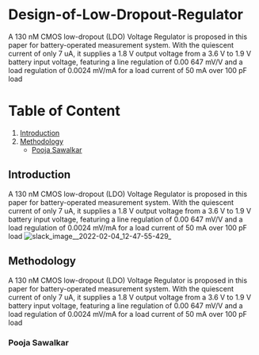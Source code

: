 # Design-of-Low-Dropout-Regulator
A 130 nM CMOS low-dropout (LDO) Voltage Regulator is proposed in this paper for battery-operated measurement system. With the quiescent current of only 7 uA, it supplies a 1.8 V output voltage from a 3.6 V to 1.9 V battery input voltage, featuring a line regulation of 0.00 647 mV/V  and a load regulation of 0.0024 mV/mA for a load current of 50 mA over 100 pF load

# Table of Content

1. [Introduction](#Introduction)
2. [Methodology](#Methodology) 
    - [Pooja Sawalkar](#Pooja-Sawalkar)




## Introduction 


A 130 nM CMOS low-dropout (LDO) Voltage Regulator is proposed in this paper for battery-operated measurement system. With the quiescent current of only 7 uA, it supplies a 1.8 V output voltage from a 3.6 V to 1.9 V battery input voltage, featuring a line regulation of 0.00 647 mV/V  and a load regulation of 0.0024 mV/mA for a load current of 50 mA over 100 pF load
![slack_image__2022-02-04_12-47-55-429_](https://user-images.githubusercontent.com/99383442/153350115-3cede8de-3116-4482-adfa-29b5cbebe424.jpg)


## Methodology 

A 130 nM CMOS low-dropout (LDO) Voltage Regulator is proposed in this paper for battery-operated measurement system. With the quiescent current of only 7 uA, it supplies a 1.8 V output voltage from a 3.6 V to 1.9 V battery input voltage, featuring a line regulation of 0.00 647 mV/V  and a load regulation of 0.0024 mV/mA for a load current of 50 mA over 100 pF load

### Pooja Sawalkar


